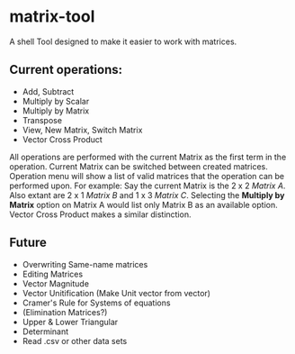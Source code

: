 # matrix-tool
A shell Tool designed to make it easier to work with matrices.
## Current operations:

* Add, Subtract
* Multiply by Scalar
* Multiply by Matrix
* Transpose
* View, New Matrix, Switch Matrix
* Vector Cross Product

All operations are performed with the current Matrix as the first term in the operation. Current Matrix can be switched between created matrices. Operation menu will show a list of valid matrices that the operation can be performed upon. For example: Say the current Matrix is the 2 x 2 *Matrix A*. Also extant are 2 x 1 *Matrix B* and 1 x 3 *Matrix C*. Selecting the **Multiply by Matrix** option on Matrix A would list only Matrix B as an available option. Vector Cross Product makes a similar distinction.

## Future
* Overwriting Same-name matrices
* Editing Matrices
* Vector Magnitude
* Vector Unitification (Make Unit vector from vector)
* Cramer's Rule for Systems of equations
* (Elimination Matrices?)
* Upper & Lower Triangular
* Determinant
* Read .csv or other data sets